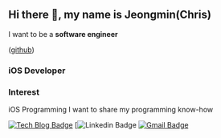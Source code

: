 ## Hi there 👋, my name is Jeongmin(Chris)
I want to be a **software engineer**

([github](/images/icon.png))


### iOS Developer

### Interest
iOS Programming
I want to share my programming know-how


<!--
**kimjm010/kimjm010** is a ✨ _special_ ✨ repository because its `README.md` (this file) appears on your GitHub profile.

Here are some ideas to get you started:

- 🔭 I’m currently working on ...
- 🌱 I’m currently learning iOS Programming
- 👯 I’m looking to collaborate on ...
- 🤔 I’m looking for help with ...
- 💬 Ask me about ...

-->

[![Tech Blog Badge](http://img.shields.io/badge/-Tech%20blog-black?style=flat-square&logo=github&link=https://chris-kim.tistory.com)](https://chris-kim.tistory.com)
[![Linkedin Badge](https://img.shields.io/badge/-LinkedIn-blue?style=flat-square&logo=Linkedin&logoColor=white&link=www.linkedin.com/in/jeongmin-kim-softwareengineer)
[![Gmail Badge](https://img.shields.io/badge/Gmail-d14836?style=flat-square&logo=Gmail&logoColor=white&link=mailto:kimjm9481@gmail.com)](mailto:kimjm9481@gmail.com)
